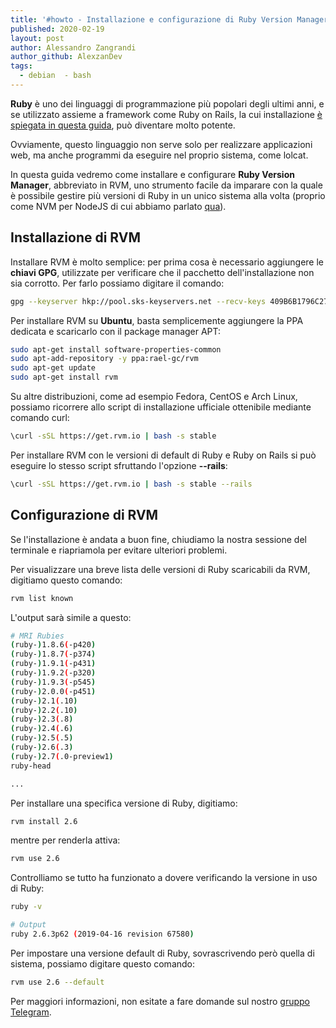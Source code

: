 ```yaml
---
title: '#howto - Installazione e configurazione di Ruby Version Manager (RVM)'
published: 2020-02-19
layout: post
author: Alessandro Zangrandi
author_github: AlexzanDev
tags:
  - debian  - bash
---
```

**Ruby** è uno dei linguaggi di programmazione più popolari degli ultimi anni, e se utilizzato assieme a framework come Ruby on Rails, la cui installazione [è spiegata in questa guida](https://linuxhub.it/articles/howto-installazione-di-ruby-on-rails-e-creazione-di-un-app), può diventare molto potente. 

Ovviamente, questo linguaggio non serve solo per realizzare applicazioni web, ma anche programmi da eseguire nel proprio sistema, come lolcat.

In questa guida vedremo come installare e configurare **Ruby Version Manager**, abbreviato in RVM, uno strumento facile da imparare con la quale è possibile gestire più versioni di Ruby in un unico sistema alla volta (proprio come NVM per NodeJS di cui abbiamo parlato <a href="https://linuxhub.it/articles/howto-installare-node-version-manager-nvm-su-debian-9">qua</a>).

## Installazione di RVM

Installare RVM è molto semplice: per prima cosa è necessario aggiungere le **chiavi GPG**, utilizzate per verificare che il pacchetto dell'installazione non sia corrotto. Per farlo possiamo digitare il comando:

```bash
gpg --keyserver hkp://pool.sks-keyservers.net --recv-keys 409B6B1796C275462A1703113804BB82D39DC0E3 7D2BAF1CF37B13E2069D6956105BD0E739499BDB

```

Per installare RVM su **Ubuntu**, basta semplicemente aggiungere la PPA dedicata e scaricarlo con il package manager APT:

```bash
sudo apt-get install software-properties-common
sudo apt-add-repository -y ppa:rael-gc/rvm
sudo apt-get update
sudo apt-get install rvm
```

Su altre distribuzioni, come ad esempio Fedora, CentOS e Arch Linux, possiamo ricorrere allo script di installazione ufficiale ottenibile mediante comando curl:

```bash
\curl -sSL https://get.rvm.io | bash -s stable
```

Per installare RVM con le versioni di default di Ruby e Ruby on Rails si può eseguire lo stesso script sfruttando l'opzione **--rails**:

```bash
\curl -sSL https://get.rvm.io | bash -s stable --rails
```

## Configurazione di RVM

Se l'installazione è andata a buon fine, chiudiamo la nostra sessione del terminale e riapriamola per evitare ulteriori problemi.

Per visualizzare una breve lista delle versioni di Ruby scaricabili da RVM, digitiamo questo comando:

```bash
rvm list known
```

L'output sarà simile a questo:

```bash
# MRI Rubies
(ruby-)1.8.6(-p420)
(ruby-)1.8.7(-p374)
(ruby-)1.9.1(-p431)
(ruby-)1.9.2(-p320)
(ruby-)1.9.3(-p545)
(ruby-)2.0.0(-p451)
(ruby-)2.1(.10)
(ruby-)2.2(.10)
(ruby-)2.3(.8)
(ruby-)2.4(.6)
(ruby-)2.5(.5)
(ruby-)2.6(.3)
(ruby-)2.7(.0-preview1)
ruby-head

...
```

Per installare una specifica versione di Ruby, digitiamo:

```bash
rvm install 2.6
```

mentre per renderla attiva:

```bash
rvm use 2.6
```

Controlliamo se tutto ha funzionato a dovere verificando la versione in uso di Ruby:

```bash
ruby -v

# Output
ruby 2.6.3p62 (2019-04-16 revision 67580)
```

Per impostare una versione default di Ruby, sovrascrivendo però quella di sistema, possiamo digitare questo comando:

```bash
rvm use 2.6 --default

```

Per maggiori informazioni, non esitate a fare domande sul nostro [gruppo Telegram](https://t.me/linuxpeople).
